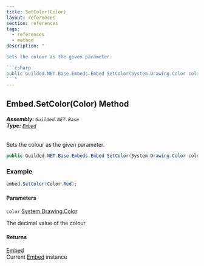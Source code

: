```yaml
---
title: SetColor(Color)
layout: references
section: references
tags:
  - references
  - method
description: "

Sets the colour as the given parameter.

```csharp
public Guilded.NET.Base.Embeds.Embed SetColor(System.Drawing.Color color);
```"
---
```


## Embed.SetColor(Color) Method
###### **Assembly:** `Guilded.NET.Base`<br/>**Type:** [`Embed`](Embed 'Guilded.NET.Base.Embeds.Embed')

Sets the colour as the given parameter.

```csharp
public Guilded.NET.Base.Embeds.Embed SetColor(System.Drawing.Color color);
```

### Example
  
```csharp  
embed.SetColor(Color.Red);  
```
#### Parameters

<a name='Guilded.NET.Base.Embeds.Embed.SetColor(System.Drawing.Color).color'></a>

`color` [System.Drawing.Color](https://docs.microsoft.com/en-us/dotnet/api/System.Drawing.Color 'System.Drawing.Color')

The decimal value of the colour

#### Returns
[Embed](Embed 'Guilded.NET.Base.Embeds.Embed')  
Current [Embed](Embed 'Guilded.NET.Base.Embeds.Embed') instance